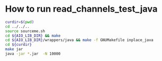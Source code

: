 

# How to run read_channels_test_java


```bash
curdir=$(pwd)
cd ../../..
source sourceme.sh
cd ${AIO_LIB_DIR} && make 
cd ${AIO_LIB_DIR}/wrappers/java && make -f GNUMakefile inplace_java
cd ${curdir}
make jar
java -jar *.jar  -N 10000
```
